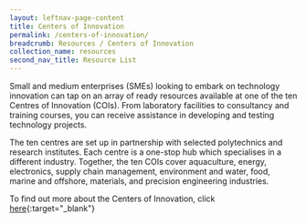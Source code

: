 ```yaml
---
layout: leftnav-page-content
title: Centers of Innovation
permalink: /centers-of-innovation/
breadcrumb: Resources / Centers of Innovation
collection_name: resources
second_nav_title: Resource List
---
```


Small and medium enterprises (SMEs) looking to embark on technology innovation can tap on an array of ready resources available at one of the ten Centres of Innovation (COIs). From laboratory facilities to consultancy and training courses, you can receive assistance in developing and testing technology projects.

The ten centres are set up in partnership with selected polytechnics and research institutes. Each centre is a one-stop hub which specialises in a different industry. Together, the ten COIs cover aquaculture, energy, electronics, supply chain management, environment and water, food, marine and offshore, materials, and precision engineering industries.

To find out more about the Centers of Innovation, click [here](https://www.enterprisesg.gov.sg/non-financial-assistance/for-singapore-companies/network-of-partners/centres-of-innovation){:target="_blank"} 
